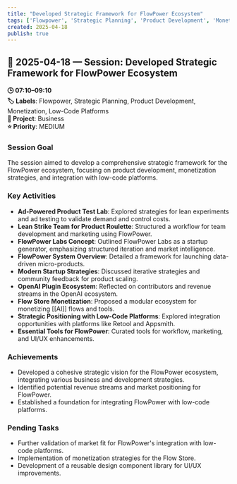 ```yaml
---
title: "Developed Strategic Framework for FlowPower Ecosystem"
tags: ['Flowpower', 'Strategic Planning', 'Product Development', 'Monetization', 'Low-Code Platforms']
created: 2025-04-18
publish: true
---
```


## 📅 2025-04-18 — Session: Developed Strategic Framework for FlowPower Ecosystem

**🕒 07:10–09:10**  
**🏷️ Labels**: Flowpower, Strategic Planning, Product Development, Monetization, Low-Code Platforms  
**📂 Project**: Business  
**⭐ Priority**: MEDIUM  


### Session Goal
The session aimed to develop a comprehensive strategic framework for the FlowPower ecosystem, focusing on product development, monetization strategies, and integration with low-code platforms.

### Key Activities
- **Ad-Powered Product Test Lab**: Explored strategies for lean experiments and ad testing to validate demand and control costs.
- **Lean Strike Team for Product Roulette**: Structured a workflow for team development and marketing using FlowPower.
- **FlowPower Labs Concept**: Outlined FlowPower Labs as a startup generator, emphasizing structured iteration and market intelligence.
- **FlowPower System Overview**: Detailed a framework for launching data-driven micro-products.
- **Modern Startup Strategies**: Discussed iterative strategies and community feedback for product scaling.
- **OpenAI Plugin Ecosystem**: Reflected on contributors and revenue streams in the OpenAI ecosystem.
- **Flow Store Monetization**: Proposed a modular ecosystem for monetizing [[AI]] flows and tools.
- **Strategic Positioning with Low-Code Platforms**: Explored integration opportunities with platforms like Retool and Appsmith.
- **Essential Tools for FlowPower**: Curated tools for workflow, marketing, and UI/UX enhancements.

### Achievements
- Developed a cohesive strategic vision for the FlowPower ecosystem, integrating various business and development strategies.
- Identified potential revenue streams and market positioning for FlowPower.
- Established a foundation for integrating FlowPower with low-code platforms.

### Pending Tasks
- Further validation of market fit for FlowPower's integration with low-code platforms.
- Implementation of monetization strategies for the Flow Store.
- Development of a reusable design component library for UI/UX improvements.
